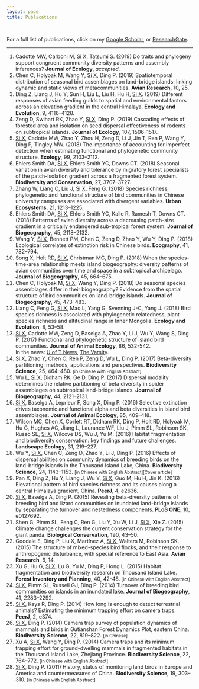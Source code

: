 ```yaml
---
layout: page
title: Publications

---
```


For a full list of publications, click on my [Google Scholar](http://scholar.google.com/citations?user=wI1qfPsAAAAJ&hl=en), or [ResearchGate](https://www.researchgate.net/profile/Xingfeng_Si).

---

1. Cadotte MW, Carboni M, <u>Si X</u>, Tatsumi S. (2019) Do traits and phylogeny support congruent community diversity patterns and assembly inferences? **Journal of Ecology**, *accepted*.
1. Chen C, Holyoak M, Wang Y, <u>Si X</u>, Ding P. (2019) Spatiotemporal distribution of seasonal bird assemblages on land-bridge islands: linking dynamic and static views of metacommunities. **Avian Research**, 10, 25.
1. Ding Z, Liang J, Hu Y, Sun H, Liu L, Liu H, Hu H, <u>Si X</u>. (2019) Different responses of avian feeding guilds to spatial and environmental factors across an elevation gradient in the central Himalaya. **Ecology and Evolution**, 9, 4116–4128.
1. Zeng D, Swihart RK, Zhao Y, <u>Si X</u>, Ding P. (2019) Cascading effects of forested area and isolation on seed dispersal effectiveness of rodents on subtropical islands. **Journal of Ecology**, 107, 1506–1517.
1. <u>Si X</u>, Cadotte MW, Zhao Y, Zhou H, Zeng D, Li J, Jin T, Ren P, Wang Y, Ding P, Tingley MW. (2018) The importance of accounting for imperfect detection when estimating functional and phylogenetic community structure. **Ecology**, 99, 2103–2112.
1. Ehlers Smith DA, <u>Si X</u>, Ehlers Smith YC, Downs CT. (2018) Seasonal variation in avian diversity and tolerance by migratory forest specialists of the patch-isolation gradient across a fragmented forest system. **Biodiversity and Conservation**, 27, 3707–3727.
1. Zhang W, Liang C, Liu J, <u>Si X</u>, Feng G. (2018) Species richness, phylogenetic and functional structure of bird communities in Chinese university campuses are associated with divergent variables. **Urban Ecosystems**, 21, 1213–1225.
1. Ehlers Smith DA, <u>Si X</u>, Ehlers Smith YC, Kalle R, Ramesh T, Downs CT. (2018) Patterns of avian diversity across a decreasing patch-size gradient in a critically endangered sub-tropical forest system. **Journal of Biogeography**, 45, 2118–2132.
1. Wang Y, <u>Si X</u>, Bennett PM, Chen C, Zeng D, Zhao Y, Wu Y, Ding P. (2018) Ecological correlates of extinction risk in Chinese birds. **Ecography**, 41, 782–794.
1. Song X, Holt RD, <u>Si X</u>, Christman MC, Ding P. (2018) When the species-time-area relationship meets island biogeography: diversity patterns of avian communities over time and space in a subtropical archipelago. **Journal of Biogeography**, 45, 664–675.
1. Chen C, Holyoak M, <u>Si X</u>, Wang Y, Ding P. (2018) Do seasonal species assemblages differ in their biogeography? Evidence from the spatial structure of bird communities on land-bridge islands. **Journal of Biogeography**, 45, 473–483.
1. Liang C, Feng G, <u>Si X</u>, Mao L, Yang G, Svenning J-C, Yang J. (2018) Bird species richness is associated with phylogenetic relatedness, plant species richness and altitudinal range in Inner Mongolia. **Ecology and Evolution**, 8, 53–58.
1. <u>Si X</u>,  Cadotte MW, Zeng D, Baselga A, Zhao Y, Li J, Wu Y, Wang S, Ding P. (2017) Functional and phylogenetic structure of island bird communities. **Journal of Animal Ecology**, 86, 532-542. <br>In the news: [U of T News](https://www.utoronto.ca/news/what-happens-wildlife-when-humans-alter-their-habitat-u-t-research-sheds-some-light), [The Varsity](http://thevarsity.ca/2017/03/05/beyond-the-flood/).
1. <u>Si X</u>, Zhao Y, Chen C, Ren P, Zeng D, Wu L, Ding P. (2017) Beta-diversity partitioning: methods, applications and perspectives. **Biodiversity Science**, 25, 464–480. <small>[in Chinese with English Abstract]</small>
1. Wu L, <u>Si X</u>, Didham RK, Ge D, Ding P. (2017) Dispersal modality determines the relative partitioning of beta diversity in spider assemblages on subtropical land-bridge islands. **Journal of Biogeography**, 44, 2121–2131.
1. <u>Si X</u>, Baselga A, Leprieur F, Song X, Ding P. (2016) Selective extinction drives taxonomic and functional alpha and beta diversities in island bird assemblages. **Journal of Animal Ecology**, 85, 409–418.
1. Wilson MC, Chen X, Corlett RT, Didham RK, Ding P, Holt RD, Holyoak M, Hu G, Hughes AC, Jiang L, Laurance WF, Liu J, Pimm SL, Robinson SK, Russo SE, <u>Si X</u>, Wilcove DS, Wu J, Yu M. (2016) Habitat fragmentation and biodiversity conservation: key findings and future challenges. **Landscape Ecology**, 31, 219–227.
1. Wu Y, <u>Si X</u>, Chen C, Zeng D, Zhao Y, Li J, Ding P. (2016) Effects of dispersal abilities on community dynamics of breeding birds on the land-bridge islands in the Thousand Island Lake, China. **Biodiversity Science**, 24, 1143–1153. <small>[in Chinese with English Abstract][Cover article]</small>
1. Pan X, Ding Z, Hu Y, Liang J, Wu Y, <u>Si X</u>, Guo M, Hu H, Jin K. (2016) Elevational pattern of bird species richness and its causes along a central Himalaya gradient, China. **PeerJ**, 4, e2636.
1. <u>Si X</u>, Baselga A, Ding P. (2015) Revealing beta-diversity patterns of breeding bird and lizard communities on inundated land-bridge islands by separating the turnover and nestedness components. **PLoS ONE**, 10, e0127692.
1. Shen G, Pimm SL, Feng C, Ren G, Liu Y, Xu W, Li J, <u>Si X</u>, Xie Z. (2015) Climate change challenges the current conservation strategy for the giant panda. **Biological Conservation**, 190, 43–50.
1. Goodale E, Ding P, Liu X, Martínez A, <u>Si X</u>, Walters M, Robinson SK. (2015) The structure of mixed-species bird flocks, and their response to anthropogenic disturbance, with special reference to East Asia. **Avian Research**, 6, 14.
2. Xu G, Hu G, <u>Si X</u>, Lu G, Yu M, Ding P, Hong L. (2015) Habitat fragmentation and biodiversity research on Thousand Island Lake. **Forest Inventory and Planning**, 40, 42-48. <small>[in Chinese with English Abstract]</small>
1. <u>Si X</u>, Pimm SL, Russell GJ, Ding P. (2014) Turnover of breeding bird communities on islands in an inundated lake. **Journal of Biogeography**, 41, 2283–2292.
1. <u>Si X</u>, Kays R, Ding P. (2014) How long is enough to detect terrestrial animals? Estimating the minimum trapping effort on camera traps. **PeerJ**, 2, e374.
1. <u>Si X</u>, Ding P. (2014) Camera trap survey of population dynamics of mammals and birds in Gutianshan Forest Dynamics Plot, eastern China. **Biodiversity Science**, 22, 819–822. <small>[in Chinese]</small>
1. Xu A, <u>Si X</u>, Wang Y, Ding P. (2014) Camera traps and its minimum trapping effort for ground-dwelling mammals in fragmented habitats in the Thousand Island Lake, Zhejiang Province. **Biodiversity Science**, 22, 764–772. <small>[in Chinese with English Abstract]</small>
1. <u>Si X</u>, Ding P. (2011) History, status of monitoring land birds in Europe and America and countermeasures of China. **Biodiversity Science**, 19, 303–310. <small>[in Chinese with English Abstract]</small>